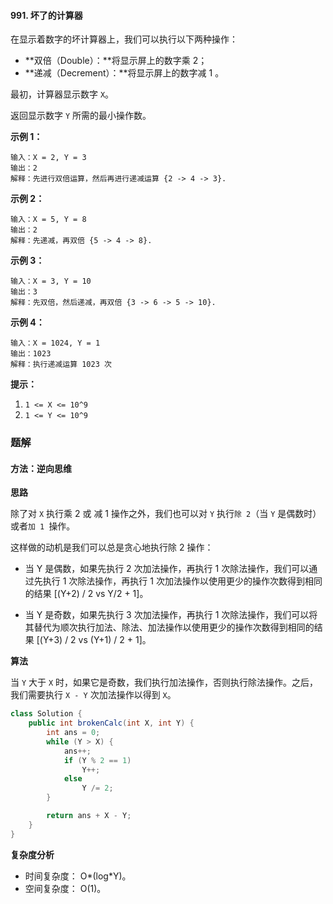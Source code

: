 #### 991. 坏了的计算器

在显示着数字的坏计算器上，我们可以执行以下两种操作：

- **双倍（Double）：**将显示屏上的数字乘 2；
- **递减（Decrement）：**将显示屏上的数字减 1 。

最初，计算器显示数字 `X`。

返回显示数字 `Y` 所需的最小操作数。

**示例 1：**

```shell
输入：X = 2, Y = 3
输出：2
解释：先进行双倍运算，然后再进行递减运算 {2 -> 4 -> 3}.
```

**示例 2：**

```shell
输入：X = 5, Y = 8
输出：2
解释：先递减，再双倍 {5 -> 4 -> 8}.
```

**示例 3：**

```shell
输入：X = 3, Y = 10
输出：3
解释：先双倍，然后递减，再双倍 {3 -> 6 -> 5 -> 10}.
```

**示例 4：**

```shell
输入：X = 1024, Y = 1
输出：1023
解释：执行递减运算 1023 次
```

**提示：**

1. `1 <= X <= 10^9`
2. `1 <= Y <= 10^9`

### 题解

#### 方法：逆向思维

**思路**

除了对 `X` 执行乘 2 或 减 1 操作之外，我们也可以对 `Y` 执行`除 2`（当 `Y` 是偶数时）或者`加 1 `操作。

这样做的动机是我们可以总是贪心地执行除 2 操作：

* 当 Y 是偶数，如果先执行 2 次加法操作，再执行 1 次除法操作，我们可以通过先执行 1 次除法操作，再执行 1 次加法操作以使用更少的操作次数得到相同的结果 [(Y+2) / 2 vs Y/2 + 1]。

* 当 Y 是奇数，如果先执行 3 次加法操作，再执行 1 次除法操作，我们可以将其替代为顺次执行加法、除法、加法操作以使用更少的操作次数得到相同的结果 [(Y+3) / 2 vs (Y+1) / 2 + 1]。

**算法**

当 `Y` 大于 `X` 时，如果它是奇数，我们执行加法操作，否则执行除法操作。之后，我们需要执行 `X - Y` 次加法操作以得到 `X`。

```java
class Solution {
    public int brokenCalc(int X, int Y) {
        int ans = 0;
        while (Y > X) {
            ans++;
            if (Y % 2 == 1)
                Y++;
            else
                Y /= 2;
        }

        return ans + X - Y;
    }
}
```

**复杂度分析**

- 时间复杂度： O*(log*Y)。
- 空间复杂度： O(1)。


